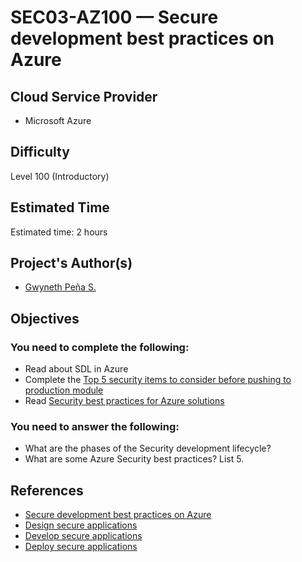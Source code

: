 # SEC03-AZ100 — Secure development best practices on Azure

## Cloud Service Provider

* Microsoft Azure

## Difficulty
Level 100 (Introductory)


## Estimated Time

Estimated time: 2 hours

## Project's Author(s)
* [Gwyneth Peña S.](https://twitter.com/madebygps)

## Objectives

### You need to complete the following:

* Read about SDL in Azure
* Complete the [Top 5 security items to consider before pushing to production module](https://docs.microsoft.com/en-us/learn/modules/top-5-security-items-to-consider/?WT.mc_id=Learn-Blog-tajanca)
* Read [Security best practices for Azure solutions](https://azure.microsoft.com/en-us/resources/security-best-practices-for-azure-solutions/)


### You need to answer the following: 

* What are the phases of the Security development lifecycle?
* What are some Azure Security best practices? List 5.


## References

* [Secure development best practices on Azure](https://docs.microsoft.com/en-us/azure/security/develop/secure-dev-overview#next-steps)
* [Design secure applications](https://docs.microsoft.com/en-us/azure/security/develop/secure-design)
* [Develop secure applications](https://docs.microsoft.com/en-us/azure/security/develop/secure-develop)
* [Deploy secure applications](https://docs.microsoft.com/en-us/azure/security/develop/secure-deploy)
